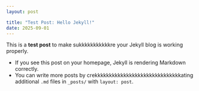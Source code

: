 ```yaml
---
layout: post

title: "Test Post: Hello Jekyll!"
date: 2025-09-01
---
```


This is a **test post** to make sukkkkkkkkkkkre your Jekyll blog is working properly.  

- If you see this post on your homepage, Jekyll is rendering Markdown correctly.  
- You can write more posts by crekkkkkkkkkkkkkkkkkkkkkkkkkkkkkkating additional `.md` files in `_posts/` with `layout: post`.
